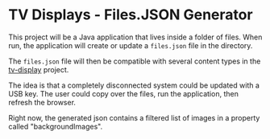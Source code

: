 # TV Displays - Files.JSON Generator

This project will be a Java application that lives inside a folder of files.
When run, the application will create or update a `files.json` file in the directory.

The `files.json` file will then be compatible with several content types
in the [tv-display](https://github.com/cityssm/tv-display) project.

The idea is that a completely disconnected system could be updated with a USB key.
The user could copy over the files, run the application, then refresh the browser.

Right now, the generated json contains a filtered list of images in a property called "backgroundImages".